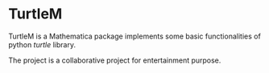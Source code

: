 # TurtleM
TurtleM is a Mathematica package implements some basic functionalities of python *turtle* library.

The project is a collaborative project for entertainment purpose.
